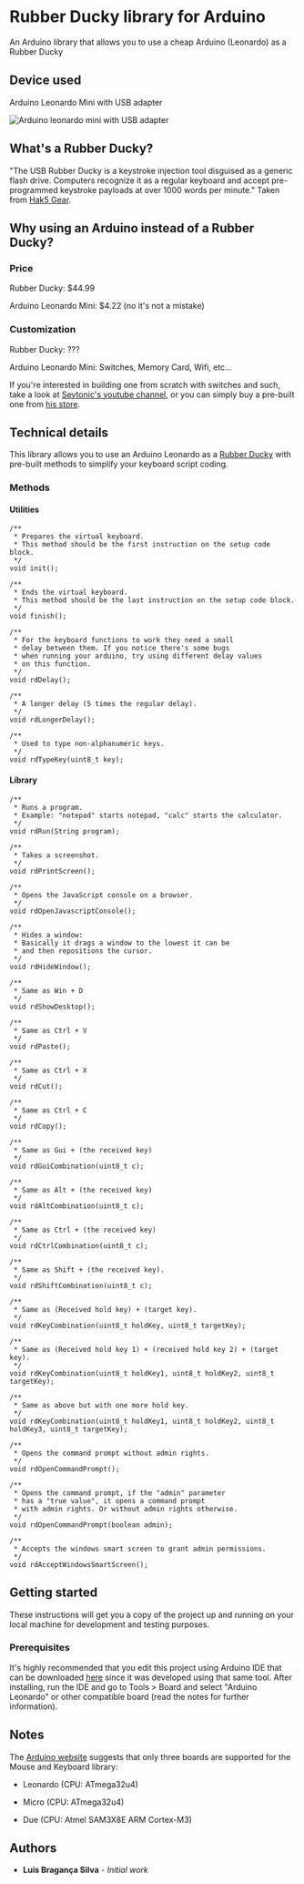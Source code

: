 # Rubber Ducky library for Arduino

An Arduino library that allows you to use a cheap Arduino (Leonardo) as a Rubber Ducky 

## Device used

Arduino Leonardo Mini with USB adapter

![Arduino leonardo mini with USB adapter](https://raw.githubusercontent.com/luisbraganca/rubber-ducky-library-for-arduino/master/Photos/device.jpg)

## What's a Rubber Ducky?

"The USB Rubber Ducky is a keystroke injection tool disguised as a generic flash drive. Computers recognize it as a regular keyboard and accept pre-programmed keystroke payloads at over 1000 words per minute." Taken from [Hak5 Gear](https://hakshop.com/products/usb-rubber-ducky-deluxe).

## Why using an Arduino instead of a Rubber Ducky?

### Price

Rubber Ducky: $44.99

Arduino Leonardo Mini: $4.22 (no it's not a mistake)

### Customization

Rubber Ducky: ???

Arduino Leonardo Mini: Switches, Memory Card, Wifi, etc...

If you're interested in building one from scratch with switches and such, take a look at [Seytonic's youtube channel](https://www.youtube.com/channel/UCW6xlqxSY3gGur4PkGPEUeA), or you can simply buy a pre-built one from [his store](https://shop.malduino.com).

## Technical details

This library allows you to use an Arduino Leonardo as a [Rubber Ducky](https://hakshop.com/products/usb-rubber-ducky-deluxe) with pre-built methods to simplify your keyboard script coding.

### Methods

#### Utilities

```arduino
/**
 * Prepares the virtual keyboard.
 * This method should be the first instruction on the setup code block.
 */
void init();
```

```arduino
/**
 * Ends the virtual keyboard.
 * This method should be the last instruction on the setup code block.
 */
void finish();
```

```arduino
/**
 * For the keyboard functions to work they need a small
 * delay between them. If you notice there's some bugs
 * when running your arduino, try using different delay values
 * on this function.
 */
void rdDelay();
```

```arduino
/**
 * A longer delay (5 times the regular delay).
 */
void rdLongerDelay();
```

```arduino
/**
 * Used to type non-alphanumeric keys.
 */
void rdTypeKey(uint8_t key);
```

#### Library

```arduino
/**
 * Runs a program.
 * Example: "notepad" starts notepad, "calc" starts the calculator.
 */
void rdRun(String program);
```

```arduino
/**
 * Takes a screenshot.
 */
void rdPrintScreen();
```

```arduino
/**
 * Opens the JavaScript console on a browser.
 */
void rdOpenJavascriptConsole();
```

```arduino
/**
 * Hides a window:
 * Basically it drags a window to the lowest it can be
 * and then repositions the cursor.
 */
void rdHideWindow();
```

```arduino
/**
 * Same as Win + D
 */
void rdShowDesktop();
```

```arduino
/**
 * Same as Ctrl + V
 */
void rdPaste();
```

```arduino
/**
 * Same as Ctrl + X
 */
void rdCut();
```

```arduino
/**
 * Same as Ctrl + C
 */
void rdCopy();
```

```arduino
/**
 * Same as Gui + (the received key)
 */
void rdGuiCombination(uint8_t c);
```

```arduino
/**
 * Same as Alt + (the received key)
 */
void rdAltCombination(uint8_t c);
```

```arduino
/**
 * Same as Ctrl + (the received key)
 */
void rdCtrlCombination(uint8_t c);
```

```arduino
/**
 * Same as Shift + (the received key).
 */
void rdShiftCombination(uint8_t c);
```

```arduino
/**
 * Same as (Received hold key) + (target key).
 */
void rdKeyCombination(uint8_t holdKey, uint8_t targetKey);
```

```arduino
/**
 * Same as (Received hold key 1) + (received hold key 2) + (target key).
 */
void rdKeyCombination(uint8_t holdKey1, uint8_t holdKey2, uint8_t targetKey);
```

```arduino
/**
 * Same as above but with one more hold key.
 */
void rdKeyCombination(uint8_t holdKey1, uint8_t holdKey2, uint8_t holdKey3, uint8_t targetKey);
```

```arduino
/**
 * Opens the command prompt without admin rights.
 */
void rdOpenCommandPrompt();
```

```arduino
/**
 * Opens the command prompt, if the "admin" parameter
 * has a "true value", it opens a command prompt
 * with admin rights. Or without admin rights otherwise.
 */
void rdOpenCommandPrompt(boolean admin);
```

```arduino
/**
 * Accepts the windows smart screen to grant admin permissions.
 */
void rdAcceptWindowsSmartScreen();
```

## Getting started

These instructions will get you a copy of the project up and running on your local machine for development and testing purposes.

### Prerequisites

It's highly recommended that you edit this project using Arduino IDE that can be downloaded [here](https://www.arduino.cc/en/Main/Software) since it was developed using that same tool.
After installing, run the IDE and go to Tools > Board and select "Arduino Leonardo" or other compatible board (read the notes for further information).

## Notes

The [Arduino website](https://www.arduino.cc/reference/en/language/functions/usb/keyboard) suggests that only three boards are supported for the Mouse and Keyboard library:

* Leonardo (CPU: ATmega32u4)

* Micro (CPU: ATmega32u4)

* Due (CPU: Atmel SAM3X8E ARM Cortex-M3)

## Authors

* **Luís Bragança Silva** - *Initial work*
